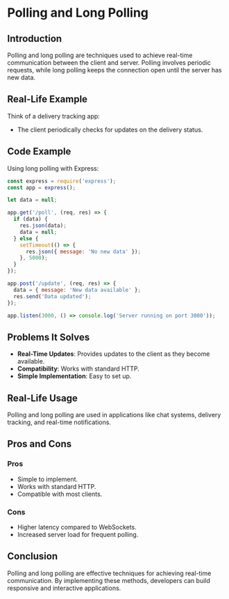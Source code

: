 # Polling and Long Polling

## Introduction
Polling and long polling are techniques used to achieve real-time communication between the client and server. Polling involves periodic requests, while long polling keeps the connection open until the server has new data.

## Real-Life Example
Think of a delivery tracking app:
- The client periodically checks for updates on the delivery status.

## Code Example
Using long polling with Express:
```javascript
const express = require('express');
const app = express();

let data = null;

app.get('/poll', (req, res) => {
  if (data) {
    res.json(data);
    data = null;
  } else {
    setTimeout(() => {
      res.json({ message: 'No new data' });
    }, 5000);
  }
});

app.post('/update', (req, res) => {
  data = { message: 'New data available' };
  res.send('Data updated');
});

app.listen(3000, () => console.log('Server running on port 3000'));
```

## Problems It Solves
- **Real-Time Updates**: Provides updates to the client as they become available.
- **Compatibility**: Works with standard HTTP.
- **Simple Implementation**: Easy to set up.

## Real-Life Usage
Polling and long polling are used in applications like chat systems, delivery tracking, and real-time notifications.

## Pros and Cons
### Pros
- Simple to implement.
- Works with standard HTTP.
- Compatible with most clients.

### Cons
- Higher latency compared to WebSockets.
- Increased server load for frequent polling.

## Conclusion
Polling and long polling are effective techniques for achieving real-time communication. By implementing these methods, developers can build responsive and interactive applications.
